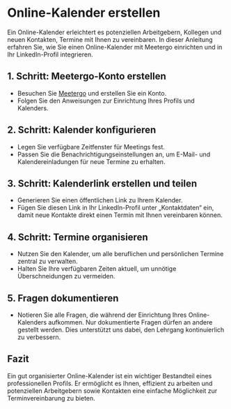 # Online-Kalender erstellen

Ein Online-Kalender erleichtert es potenziellen Arbeitgebern, Kollegen und neuen Kontakten, Termine mit Ihnen zu vereinbaren. In dieser Anleitung erfahren Sie, wie Sie einen Online-Kalender mit Meetergo einrichten und in Ihr LinkedIn-Profil integrieren.

## 1. Schritt: Meetergo-Konto erstellen
- Besuchen Sie [Meetergo](https://meetergo.cello.so/uDm9fjP8hJ7) und erstellen Sie ein Konto.
- Folgen Sie den Anweisungen zur Einrichtung Ihres Profils und Kalenders.

## 2. Schritt: Kalender konfigurieren
- Legen Sie verfügbare Zeitfenster für Meetings fest.
- Passen Sie die Benachrichtigungseinstellungen an, um E-Mail- und Kalendereinladungen für neue Termine zu erhalten.

## 3. Schritt: Kalenderlink erstellen und teilen
- Generieren Sie einen öffentlichen Link zu Ihrem Kalender.
- Fügen Sie diesen Link in Ihr LinkedIn-Profil unter „Kontaktdaten“ ein, damit neue Kontakte direkt einen Termin mit Ihnen vereinbaren können.

## 4. Schritt: Termine organisieren
- Nutzen Sie den Kalender, um alle beruflichen und persönlichen Termine zentral zu verwalten.
- Halten Sie Ihre verfügbaren Zeiten aktuell, um unnötige Überschneidungen zu vermeiden.

## 5. Fragen dokumentieren
- Notieren Sie alle Fragen, die während der Einrichtung Ihres Online-Kalenders aufkommen. Nur dokumentierte Fragen dürfen an andere gestellt werden. Dies unterstützt uns dabei, den Lehrgang kontinuierlich zu verbessern.

## Fazit
Ein gut organisierter Online-Kalender ist ein wichtiger Bestandteil eines professionellen Profils. Er ermöglicht es Ihnen, effizient zu arbeiten und potenziellen Arbeitgebern sowie Kontakten eine einfache Möglichkeit zur Terminvereinbarung zu bieten.
